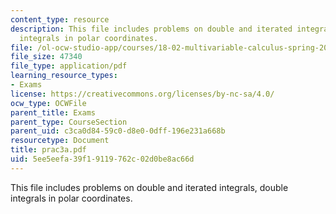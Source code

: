 ```yaml
---
content_type: resource
description: This file includes problems on double and iterated integrals, double
  integrals in polar coordinates.
file: /ol-ocw-studio-app/courses/18-02-multivariable-calculus-spring-2006/5ee5eefa39f19119762c02d0be8ac66d_prac3a.pdf
file_size: 47340
file_type: application/pdf
learning_resource_types:
- Exams
license: https://creativecommons.org/licenses/by-nc-sa/4.0/
ocw_type: OCWFile
parent_title: Exams
parent_type: CourseSection
parent_uid: c3ca0d84-59c0-d8e0-0dff-196e231a668b
resourcetype: Document
title: prac3a.pdf
uid: 5ee5eefa-39f1-9119-762c-02d0be8ac66d
---
```

This file includes problems on double and iterated integrals, double integrals in polar coordinates.